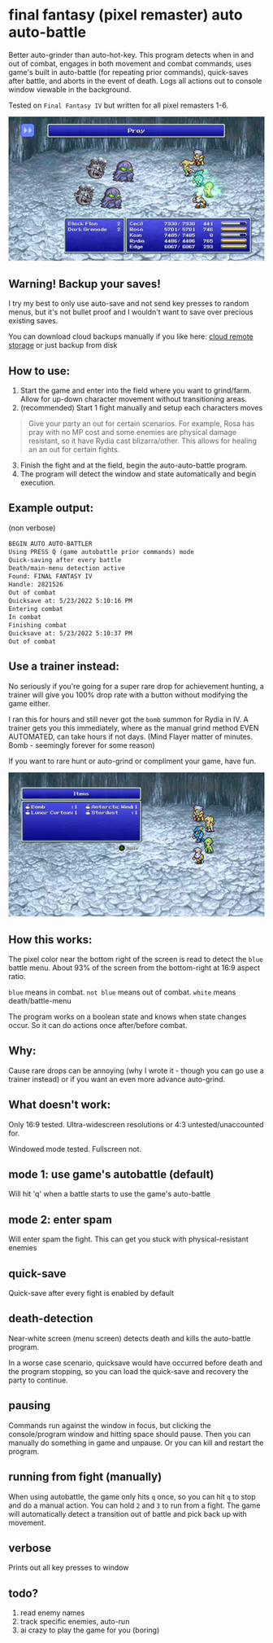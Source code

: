 # final fantasy (pixel remaster) auto auto-battle

Better auto-grinder than auto-hot-key. This program detects when in and out of combat, engages in both movement and combat commands, uses game's built in auto-battle (for repeating prior commands), quick-saves after battle, and aborts in the event of death. Logs all actions out to console window viewable in the background.

Tested on `Final Fantasy IV` but written for all pixel remasters 1-6.

![](.img/readme1.jpg)

## Warning! Backup your saves!

I try my best to only use auto-save and not send key presses to random menus, but it's not bullet proof and I wouldn't want to save over precious existing saves.

You can download cloud backups manually if you like here: [cloud remote storage](https://store.steampowered.com/account/remotestorage) or just backup from disk

## How to use:

1.  Start the game and enter into the field where you want to grind/farm. Allow for up-down character movement without transitioning areas. 
1. (recommended) Start 1 fight manually and setup each characters moves

> Give your party an out for certain scenarios. For example, Rosa has pray with no MP cost and some enemies are physical damage resistant, so it have Rydia cast blizarra/other. This allows for healing an an out for certain fights.

3. Finish the fight and at the field, begin the auto-auto-battle program.
3. The program will detect the window and state automatically and begin execution.

## Example output:

(non verbose)
```
BEGIN AUTO AUTO-BATTLER
Using PRESS Q (game autobattle prior commands) mode
Quick-saving after every battle
Death/main-menu detection active
Found: FINAL FANTASY IV
Handle: 2821526
Out of combat
Quicksave at: 5/23/2022 5:10:16 PM
Entering combat
In combat
Finishing combat
Quicksave at: 5/23/2022 5:10:37 PM
Out of combat
```

## Use a trainer instead:

No seriously if you're going for a super rare drop for achievement hunting, a trainer will give you 100% drop rate with a button without modifying the game either. 

I ran this for hours and still never got the `bomb` summon for Rydia in IV. A trainer gets you this immediately, where as the manual grind method EVEN AUTOMATED, can take hours if not days. (Mind Flayer matter of minutes. Bomb - seemingly forever for some reason)

If you want to rare hunt or auto-grind or compliment your game, have fun.

![](.img/readme2.jpg)

## How this works:

The pixel color near the bottom right of the screen is read to detect the `blue` battle menu. About 93% of the screen from the bottom-right at 16:9 aspect ratio.

`blue` means in combat. `not blue` means out of combat. `white` means death/battle-menu

The program works on a boolean state and knows when state changes occur. So it can do actions once after/before combat.

## Why:

Cause rare drops can be annoying (why I wrote it - though you can go use a trainer instead) or if you want an even more advance auto-grind.

## What doesn't work:

Only 16:9 tested. Ultra-widescreen resolutions or 4:3 untested/unaccounted for.

Windowed mode tested. Fullscreen not. 

## mode 1: use game's autobattle (default)

Will hit 'q' when a battle starts to use the game's auto-battle

## mode 2: enter spam

Will enter spam the fight. This can get you stuck with physical-resistant enemies

## quick-save

Quick-save after every fight is enabled by default

## death-detection

Near-white screen (menu screen) detects death and kills the auto-battle program. 

In a worse case scenario, quicksave would have occurred before death and the program stopping, so you can load the quick-save and recovery the party to continue.

## pausing

Commands run against the window in focus, but clicking the console/program window and hitting space should pause. Then you can manually do something in game and unpause. Or you can kill and restart the program.

## running from fight (manually)

When using autobattle, the game only hits `q` once, so you can hit `q` to stop and do a manual action. You can hold `2` and `3` to run from a fight. The game will automatically detect a transition out of battle and pick back up with movement. 

## verbose

Prints out all key presses to window

## todo?

1. read enemy names
2. track specific enemies, auto-run 
3. ai crazy to play the game for you (boring)